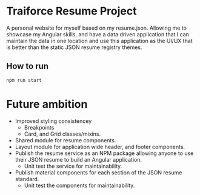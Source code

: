 # Traiforce Resume Project

A personal website for myself based on my resume.json. Allowing me to showcase my Angular skills, and have a data driven application that I can maintain the data in one location and use this application as the UI/UX that is better than the static JSON resume registry themes.

## How to run

`npm run start`

# Future ambition
- Improved styling consistencey
  - Breakpoints
  - Card, and Grid classes/mixins.
- Shared module for resume components.
- Layout module for application wide header, and footer components.
- Publish the resume service as an NPM package allowing anyone to use their JSON resume to build an Angular application.
    - Unit test the service for maintainability.
- Publish material components for each section of the JSON resume standard.
    - Unit test the components for maintainability.


